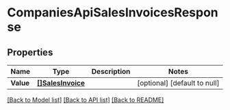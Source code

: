 # CompaniesApiSalesInvoicesResponse

## Properties
Name | Type | Description | Notes
------------ | ------------- | ------------- | -------------
**Value** | [**[]SalesInvoice**](salesInvoice.md) |  | [optional] [default to null]

[[Back to Model list]](../README.md#documentation-for-models) [[Back to API list]](../README.md#documentation-for-api-endpoints) [[Back to README]](../README.md)


